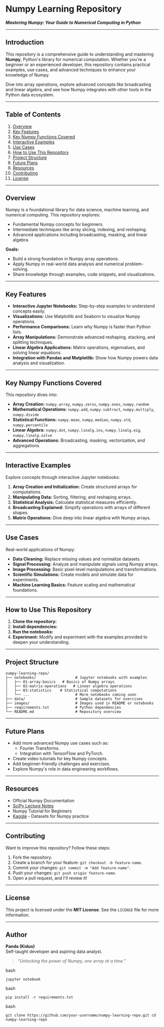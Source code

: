 # **Numpy Learning Repository**

_**Mastering Numpy: Your Guide to Numerical Computing in Python**_

---

## **Introduction**

This repository is a comprehensive guide to understanding and mastering **Numpy**, Python's library for numerical computation. Whether you're a beginner or an experienced developer, this repository contains practical examples, use cases, and advanced techniques to enhance your knowledge of Numpy.

Dive into array operations, explore advanced concepts like broadcasting and linear algebra, and see how Numpy integrates with other tools in the Python data ecosystem.

---

## **Table of Contents**

1.  [Overview](#overview)
2.  [Key Features](#key-features)
3.  [Key Numpy Functions Covered](#key-numpy-functions-covered)
4.  [Interactive Examples](#interactive-examples)
5.  [Use Cases](#use-cases)
6.  [How to Use This Repository](#how-to-use-this-repository)
7.  [Project Structure](#project-structure)
8.  [Future Plans](#future-plans)
9.  [Resources](#resources)
10.  [Contributing](#contributing)
11.  [License](#license)

---

## **Overview**

Numpy is a foundational library for data science, machine learning, and numerical computing. This repository explores:

*   Fundamental Numpy concepts for beginners.
*   Intermediate techniques like array slicing, indexing, and reshaping.
*   Advanced applications including broadcasting, masking, and linear algebra.

**Goals:**

*   Build a strong foundation in Numpy array operations.
*   Apply Numpy in real-world data analysis and numerical problem-solving.
*   Share knowledge through examples, code snippets, and visualizations.

---

## **Key Features**

*   **Interactive Jupyter Notebooks:** Step-by-step examples to understand concepts easily.
*   **Visualizations:** Use Matplotlib and Seaborn to visualize Numpy operations.
*   **Performance Comparisons:** Learn why Numpy is faster than Python lists.
*   **Array Manipulations:** Demonstrate advanced reshaping, stacking, and splitting techniques.
*   **Linear Algebra Applications:** Matrix operations, eigenvalues, and solving linear equations.
*   **Integration with Pandas and Matplotlib:** Show how Numpy powers data analysis and visualization.

---

## **Key Numpy Functions Covered**

This repository dives into:

*   **Array Creation:** `numpy.array`, `numpy.zeros`, `numpy.ones`, `numpy.random`
*   **Mathematical Operations:** `numpy.add`, `numpy.subtract`, `numpy.multiply`, `numpy.divide`
*   **Statistical Functions:** `numpy.mean`, `numpy.median`, `numpy.std`, `numpy.percentile`
*   **Linear Algebra:** `numpy.dot`, `numpy.linalg.inv`, `numpy.linalg.eig`, `numpy.linalg.solve`
*   **Advanced Operations:** Broadcasting, masking, vectorization, and aggregations

---

## **Interactive Examples**

Explore concepts through interactive Jupyter notebooks:

1.  **Array Creation and Initialization:** Create structured arrays for computations.
2.  **Manipulating Data:** Sorting, filtering, and reshaping arrays.
3.  **Statistical Analysis:** Calculate statistical measures efficiently.
4.  **Broadcasting Explained:** Simplify operations with arrays of different shapes.
5.  **Matrix Operations:** Dive deep into linear algebra with Numpy arrays.

---

## **Use Cases**

Real-world applications of Numpy:

*   **Data Cleaning:** Replace missing values and normalize datasets.
*   **Signal Processing:** Analyze and manipulate signals using Numpy arrays.
*   **Image Processing:** Basic pixel-level manipulations and transformations.
*   **Scientific Simulations:** Create models and simulate data for experiments.
*   **Machine Learning Basics:** Feature scaling and mathematical foundations.

---

## **How to Use This Repository**

1.  **Clone the repository:**
2.  **Install dependencies:**
3.  **Run the notebooks:**
4.  **Experiment:** Modify and experiment with the examples provided to deepen your understanding.

---

## **Project Structure**

```
numpy-learning-repo/
├── notebooks/                  # Jupyter notebooks with examples
│   ├── 01-array-basics   # Basics of Numpy arrays
│   ├── 02-matrix-operations   # Linear algebra operations
│   ├── 03-statistics    # Statistical computations
│   └── ...                     # More notebooks coming soon
├── data/                       # Sample datasets for exercises
├── images/                     # Images used in README or notebooks
├── requirements.txt            # Python dependencies
└── README.md                   # Repository overview
```

---

## **Future Plans**

*   Add more advanced Numpy use cases such as:
    *   Fourier Transforms.
    *   Integration with TensorFlow and PyTorch.
*   Create video tutorials for key Numpy concepts.
*   Add beginner-friendly challenges and exercises.
*   Explore Numpy's role in data engineering workflows.

---

## **Resources**

*   Official Numpy Documentation
*   [SciPy Lecture Notes](http://scipy-lectures.org/)
*   Numpy Tutorial for Beginners
*   [Kaggle](https://www.kaggle.com/) - Datasets for Numpy practice

---

## **Contributing**

Want to improve this repository? Follow these steps:

1.  Fork the repository.
2.  Create a branch for your feature: `git checkout -b feature-name`.
3.  Commit your changes: `git commit -m "Add feature-name"`.
4.  Push your changes: `git push origin feature-name`.
5.  Open a pull request, and I'll review it!

---

## **License**

This project is licensed under the **MIT License**. See the `LICENSE` file for more information.

---

## **Author**

**Panda (Kidus)**  
Self-taught developer and aspiring data analyst.

> _“Unlocking the power of Numpy, one array at a time.”_

bash

`jupyter notebook`

bash

`pip install -r requirements.txt`

bash

`git clone https://github.com/your-username/numpy-learning-repo.git cd numpy-learning-repo`